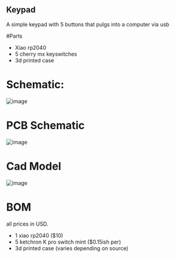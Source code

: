 ## Keypad
A simple keypad with 5 buttons that pulgs into a computer via usb

#Parts
  - Xiao rp2040
  - 5 cherry mx keyswitches
  - 3d printed case



# Schematic:
![image](https://github.com/user-attachments/assets/4158d7d2-9a91-4a4d-8c21-bfe64a52e2a6)


# PCB Schematic
![image](https://github.com/user-attachments/assets/bfcf7a65-df7d-4213-902f-c30e00df8d5e)


# Cad Model
![image](https://github.com/user-attachments/assets/d3c18917-43e5-4805-9996-8c84321cbfca)


# BOM 
all prices in USD.
  - 1 xiao rp2040 ($10)
  - 5 ketchron K pro switch mint  ($0.15ish per)
  - 3d printed case (varies depending on source)

